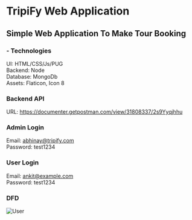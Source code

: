 # TripiFy Web Application

## Simple Web Application To Make Tour Booking

### - Technologies<br />
UI: HTML/CSS/Js/PUG<br />
Backend: Node<br />
Database: MongoDb<br />
Assets: Flaticon, Icon 8<br />

### Backend API<br />
URL: https://documenter.getpostman.com/view/31808337/2s9Yyqjhhu
<br />

### Admin Login<br />
Email: abhinay@tripify.com
<br />
Password: test1234

### User Login<br />
Email: ankit@example.com
<br />
Password: test1234

### DFD<br />
![User](https://github.com/abhi-cop-dev10/tripify/assets/62385700/12020e68-59de-439b-9664-d2a5ae4baba1)